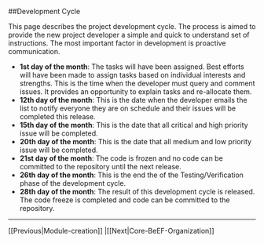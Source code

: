 ##Development Cycle

This page describes the project development cycle. The process is aimed to provide the new project developer a simple and quick to understand set of instructions. The most important factor in development is proactive communication. 

* **1st day of the month**: The tasks will have been assigned. Best efforts will have been made to assign tasks based on individual interests and strengths. This is the time when the developer must query and comment issues. It provides an opportunity to explain tasks and re-allocate them.  
* **12th day of the month**: This is the date when the developer emails the list to notify everyone they are on schedule and their issues will be completed this release. 
* **15th day of the month**: This is the date that all critical and high priority issue will be completed. 
* **20th day of the month**: This is the date that all medium and low priority issue will be completed.
* **21st day of the month**: The code is frozen and no code can be committed to the repository until the next release. 
* **26th day of the month**: This is the end the of the Testing/Verification phase of the development cycle. 
* **28th day of the month**: The result of this development cycle is released. The code freeze is completed and code can be committed to the repository.

***

[[Previous|Module-creation]] |[[Next|Core-BeEF-Organization]]